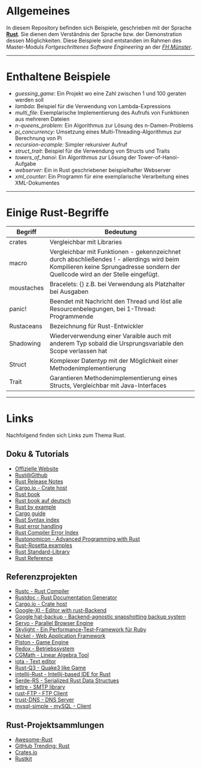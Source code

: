 # Allgemeines
In diesem Repository befinden sich Beispiele, geschrieben mit der Sprache **[Rust](https://www.rust-lang.org/)**. Sie dienen dem Verständnis der Sprache bzw. der Demonstration dessen Möglichkeiten. Diese Beispiele sind entstanden im Rahmen des Master-Moduls *Fortgeschrittenes Software Engineering* an der *[FH Münster](https://www.fh-muenster.de/)*.

---

# Enthaltene Beispiele

- *guessing_game*: Ein Projekt wo eine Zahl zwischen 1 und 100 geraten werden soll
- *lambda*: Beispiel für die Verwendung von Lambda-Expressions
- *multi_file*: Exemplarische Implementierung des Aufrufs von Funktionen aus mehreren Dateien
- *n-queens_problem*: Ein Algorithmus zur Lösung des n-Damen-Problems
- *pi_concurrency*: Umsetzung eines Multi-Threading-Algorithmus zur Berechnung von Pi
- *recursion-ecample*: Simpler rekursiver Aufruf
- *struct_trait*: Beispiel für die Verwendung von Structs und Traits
- *towers_of_hanoi*: Ein Algorithmus zur Lösung der Tower-of-Hanoi-Aufgabe
- *webserver*: Ein in Rust geschriebener beispielhafter Webserver
- *xml_counter*: Ein Programm für eine exemplarische Verarbeitung eines XML-Dokumentes

---

# Einige Rust-Begriffe

| Begriff | Bedeutung |
| ---|---|
| crates | Vergleichbar mit Libraries |
| macro | Vergleichbar mit Funktionen - gekennzeichnet durch abschließendes ! - allerdings wird beim Kompilieren keine Sprungadresse sondern der Quellcode wird an der Stelle eingefügt. |
| moustaches | Bracelets: {} z.B. bei Verwendung als Platzhalter bei Ausgaben |
| panic! | Beendet mit Nachricht den Thread und löst alle Resourcenbelegungen, bei 1-Thread: Programmende |
| Rustaceans | Bezeichnung für Rust-Entwickler |
| Shadowing | Wiederverwendung einer Varaible auch mit anderem Typ sobald die Ursprungsvariable den Scope verlassen hat |
| Struct | Komplexer Datentyp mit der Möglichkeit einer Methodenimplementierung |
| Trait | Garantieren Methodenimplementierung eines Structs, Vergleichbar mit Java-Interfaces |

---

# Links

Nachfolgend finden sich Links zum Thema Rust.

## Doku & Tutorials

- [Offizielle Website](https://www.rust-lang.org/)
- [Rust@Github](https://github.com/rust-lang/rust)
- [Rust Release Notes](https://github.com/rust-lang/rust/blob/stable/RELEASES.md)
- [Cargo.io - Crate host](https://crates.io/)
- [Rust book](https://doc.rust-lang.org/book/)
- [Rust book auf deutsch](https://rust-lang-de.github.io/rustbook-de/index.html)
- [Rust by example](http://rustbyexample.com/)
- [Cargo guide](http://doc.crates.io/guide.html)
- [Rust Syntax index](https://doc.rust-lang.org/book/syntax-index.html)
- [Rust error handling](http://blog.burntsushi.net/rust-error-handling/)
- [Rust Compiler Error Index](https://doc.rust-lang.org/error-index.html)
- [Rustonomicon - Advanced Programming with Rust](https://doc.rust-lang.org/nomicon/)
- [Rust-Rosetta examples](https://github.com/Hoverbear/rust-rosetta/tree/master/src)
- [Rust Standard-Library](https://doc.rust-lang.org/std/)
- [Rust Reference](https://doc.rust-lang.org/reference.html)

## Referenzprojekten

- [Rustc - Rust Compiler](https://manishearth.github.io/rust-internals-docs/rustc/)
- [Rustdoc - Rust Documentation Generator](https://manishearth.github.io/rust-internals-docs/rustdoc/index.html)
- [Cargo.io - Crate host](https://crates.io/)
- [Google-XI - Editor with rust-Backend](https://github.com/google/xi-editor)
- [Google hat-backup - Backend-agnostic snapshotting backup system](https://github.com/google/hat-backup)
- [Servo - Parallel Browser Engine](https://servo.org/)
- [Skylight - Ein Performance-Test-Framework für Ruby](https://www.skylight.io/)
- [Nickel - Web Application Framework](http://nickel.rs/)
- [Piston - Game Engine](https://github.com/PistonDevelopers/piston)
- [Redox - Betriebssystem](https://github.com/redox-os/redox)
- [CGMath - Linear Algebra Tool](https://github.com/bjz/cgmath)
- [iota - Text editor](https://github.com/gchp/iota)
- [Rust-Q3 - Quake3 like Game](https://github.com/jeaye/q3)
- [intellij-Rust - Intellij-based IDE for Rust](https://github.com/intellij-rust/intellij-rust)
- [Serde-RS - Serialized Rust Data Structues](https://github.com/serde-rs/serde)
- [lettre - SMTP library](https://github.com/lettre/lettre)
- [rust-FTP - FTP Client](https://github.com/mattnenterprise/rust-ftp)
- [trust-DNS - DNS Server](https://github.com/bluejekyll/trust-dns)
- [mysql-simple - mySQL - Client](https://github.com/blackbeam/rust-mysql-simple)

## Rust-Projektsammlungen

- [Awesome-Rust](https://github.com/kud1ing/awesome-rust)
- [GitHub Trending: Rust](https://github.com/trending/rust)
- [Crates.io](https://crates.io/)
- [Rustkit](http://rustkit.io/)
